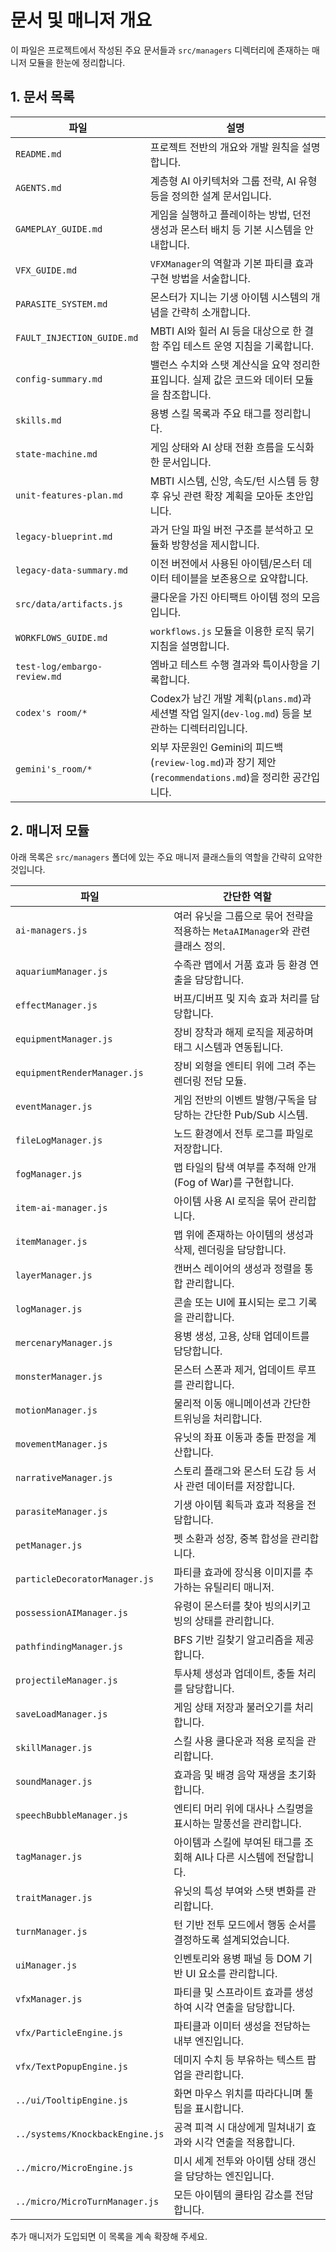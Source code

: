 # 문서 및 매니저 개요

이 파일은 프로젝트에서 작성된 주요 문서들과 `src/managers` 디렉터리에 존재하는 매니저 모듈을 한눈에 정리합니다.

## 1. 문서 목록

| 파일 | 설명 |
| --- | --- |
| `README.md` | 프로젝트 전반의 개요와 개발 원칙을 설명합니다. |
| `AGENTS.md` | 계층형 AI 아키텍처와 그룹 전략, AI 유형 등을 정의한 설계 문서입니다. |
| `GAMEPLAY_GUIDE.md` | 게임을 실행하고 플레이하는 방법, 던전 생성과 몬스터 배치 등 기본 시스템을 안내합니다. |
| `VFX_GUIDE.md` | `VFXManager`의 역할과 기본 파티클 효과 구현 방법을 서술합니다. |
| `PARASITE_SYSTEM.md` | 몬스터가 지니는 기생 아이템 시스템의 개념을 간략히 소개합니다. |
| `FAULT_INJECTION_GUIDE.md` | MBTI AI와 힐러 AI 등을 대상으로 한 결함 주입 테스트 운영 지침을 기록합니다. |
| `config-summary.md` | 밸런스 수치와 스탯 계산식을 요약 정리한 표입니다. 실제 값은 코드와 데이터 모듈을 참조합니다. |
| `skills.md` | 용병 스킬 목록과 주요 태그를 정리합니다. |
| `state-machine.md` | 게임 상태와 AI 상태 전환 흐름을 도식화한 문서입니다. |
| `unit-features-plan.md` | MBTI 시스템, 신앙, 속도/턴 시스템 등 향후 유닛 관련 확장 계획을 모아둔 초안입니다. |
| `legacy-blueprint.md` | 과거 단일 파일 버전 구조를 분석하고 모듈화 방향성을 제시합니다. |
| `legacy-data-summary.md` | 이전 버전에서 사용된 아이템/몬스터 데이터 테이블을 보존용으로 요약합니다. |
| `src/data/artifacts.js` | 쿨다운을 가진 아티팩트 아이템 정의 모음입니다. |
| `WORKFLOWS_GUIDE.md` | `workflows.js` 모듈을 이용한 로직 묶기 지침을 설명합니다. |
| `test-log/embargo-review.md` | 엠바고 테스트 수행 결과와 특이사항을 기록합니다. |
| `codex's room/*` | Codex가 남긴 개발 계획(`plans.md`)과 세션별 작업 일지(`dev-log.md`) 등을 보관하는 디렉터리입니다. |
| `gemini's_room/*` | 외부 자문원인 Gemini의 피드백(`review-log.md`)과 장기 제안(`recommendations.md`)을 정리한 공간입니다. |

## 2. 매니저 모듈

아래 목록은 `src/managers` 폴더에 있는 주요 매니저 클래스들의 역할을 간략히 요약한 것입니다.

| 파일 | 간단한 역할 |
| --- | --- |
| `ai-managers.js` | 여러 유닛을 그룹으로 묶어 전략을 적용하는 `MetaAIManager`와 관련 클래스 정의. |
| `aquariumManager.js` | 수족관 맵에서 거품 효과 등 환경 연출을 담당합니다. |
| `effectManager.js` | 버프/디버프 및 지속 효과 처리를 담당합니다. |
| `equipmentManager.js` | 장비 장착과 해제 로직을 제공하며 태그 시스템과 연동됩니다. |
| `equipmentRenderManager.js` | 장비 외형을 엔티티 위에 그려 주는 렌더링 전담 모듈. |
| `eventManager.js` | 게임 전반의 이벤트 발행/구독을 담당하는 간단한 Pub/Sub 시스템. |
| `fileLogManager.js` | 노드 환경에서 전투 로그를 파일로 저장합니다. |
| `fogManager.js` | 맵 타일의 탐색 여부를 추적해 안개(Fog of War)를 구현합니다. |
| `item-ai-manager.js` | 아이템 사용 AI 로직을 묶어 관리합니다. |
| `itemManager.js` | 맵 위에 존재하는 아이템의 생성과 삭제, 렌더링을 담당합니다. |
| `layerManager.js` | 캔버스 레이어의 생성과 정렬을 통합 관리합니다. |
| `logManager.js` | 콘솔 또는 UI에 표시되는 로그 기록을 관리합니다. |
| `mercenaryManager.js` | 용병 생성, 고용, 상태 업데이트를 담당합니다. |
| `monsterManager.js` | 몬스터 스폰과 제거, 업데이트 루프를 관리합니다. |
| `motionManager.js` | 물리적 이동 애니메이션과 간단한 트위닝을 처리합니다. |
| `movementManager.js` | 유닛의 좌표 이동과 충돌 판정을 계산합니다. |
| `narrativeManager.js` | 스토리 플래그와 몬스터 도감 등 서사 관련 데이터를 저장합니다. |
| `parasiteManager.js` | 기생 아이템 획득과 효과 적용을 전담합니다. |
| `petManager.js` | 펫 소환과 성장, 중복 합성을 관리합니다. |
| `particleDecoratorManager.js` | 파티클 효과에 장식용 이미지를 추가하는 유틸리티 매니저. |
| `possessionAIManager.js` | 유령이 몬스터를 찾아 빙의시키고 빙의 상태를 관리합니다. |
| `pathfindingManager.js` | BFS 기반 길찾기 알고리즘을 제공합니다. |
| `projectileManager.js` | 투사체 생성과 업데이트, 충돌 처리를 담당합니다. |
| `saveLoadManager.js` | 게임 상태 저장과 불러오기를 처리합니다. |
| `skillManager.js` | 스킬 사용 쿨다운과 적용 로직을 관리합니다. |
| `soundManager.js` | 효과음 및 배경 음악 재생을 초기화합니다. |
| `speechBubbleManager.js` | 엔티티 머리 위에 대사나 스킬명을 표시하는 말풍선을 관리합니다. |
| `tagManager.js` | 아이템과 스킬에 부여된 태그를 조회해 AI나 다른 시스템에 전달합니다. |
| `traitManager.js` | 유닛의 특성 부여와 스탯 변화를 관리합니다. |
| `turnManager.js` | 턴 기반 전투 모드에서 행동 순서를 결정하도록 설계되었습니다. |
| `uiManager.js` | 인벤토리와 용병 패널 등 DOM 기반 UI 요소를 관리합니다. |
| `vfxManager.js` | 파티클 및 스프라이트 효과를 생성하여 시각 연출을 담당합니다. |
| `vfx/ParticleEngine.js` | 파티클과 이미터 생성을 전담하는 내부 엔진입니다. |
| `vfx/TextPopupEngine.js` | 데미지 수치 등 부유하는 텍스트 팝업을 관리합니다. |
| `../ui/TooltipEngine.js` | 화면 마우스 위치를 따라다니며 툴팁을 표시합니다. |
| `../systems/KnockbackEngine.js` | 공격 피격 시 대상에게 밀쳐내기 효과와 시각 연출을 적용합니다. |
| `../micro/MicroEngine.js` | 미시 세계 전투와 아이템 상태 갱신을 담당하는 엔진입니다. |
| `../micro/MicroTurnManager.js` | 모든 아이템의 쿨타임 감소를 전담합니다. |

추가 매니저가 도입되면 이 목록을 계속 확장해 주세요.

